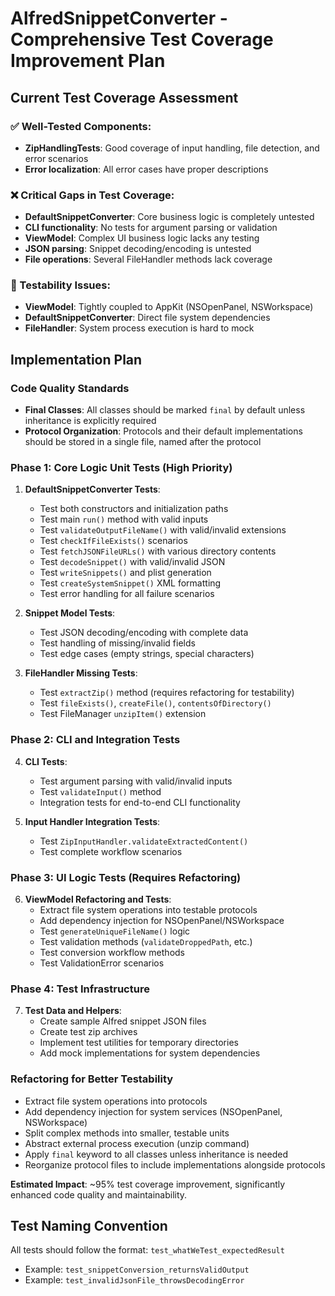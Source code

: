 # AlfredSnippetConverter - Comprehensive Test Coverage Improvement Plan

## Current Test Coverage Assessment

### ✅ Well-Tested Components:
- **ZipHandlingTests**: Good coverage of input handling, file detection, and error scenarios
- **Error localization**: All error cases have proper descriptions

### ❌ Critical Gaps in Test Coverage:
- **DefaultSnippetConverter**: Core business logic is completely untested
- **CLI functionality**: No tests for argument parsing or validation
- **ViewModel**: Complex UI business logic lacks any testing
- **JSON parsing**: Snippet decoding/encoding is untested
- **File operations**: Several FileHandler methods lack coverage

### 🔧 Testability Issues:
- **ViewModel**: Tightly coupled to AppKit (NSOpenPanel, NSWorkspace)
- **DefaultSnippetConverter**: Direct file system dependencies
- **FileHandler**: System process execution is hard to mock

## Implementation Plan

### Code Quality Standards
- **Final Classes**: All classes should be marked `final` by default unless inheritance is explicitly required
- **Protocol Organization**: Protocols and their default implementations should be stored in a single file, named after the protocol

### Phase 1: Core Logic Unit Tests (High Priority)
1. **DefaultSnippetConverter Tests**:
   - Test both constructors and initialization paths
   - Test main `run()` method with valid inputs
   - Test `validateOutputFileName()` with valid/invalid extensions
   - Test `checkIfFileExists()` scenarios
   - Test `fetchJSONFileURLs()` with various directory contents
   - Test `decodeSnippet()` with valid/invalid JSON
   - Test `writeSnippets()` and plist generation
   - Test `createSystemSnippet()` XML formatting
   - Test error handling for all failure scenarios

2. **Snippet Model Tests**:
   - Test JSON decoding/encoding with complete data
   - Test handling of missing/invalid fields
   - Test edge cases (empty strings, special characters)

3. **FileHandler Missing Tests**:
   - Test `extractZip()` method (requires refactoring for testability)
   - Test `fileExists()`, `createFile()`, `contentsOfDirectory()`
   - Test FileManager `unzipItem()` extension

### Phase 2: CLI and Integration Tests
4. **CLI Tests**:
   - Test argument parsing with valid/invalid inputs
   - Test `validateInput()` method
   - Integration tests for end-to-end CLI functionality

5. **Input Handler Integration Tests**:
   - Test `ZipInputHandler.validateExtractedContent()`
   - Test complete workflow scenarios

### Phase 3: UI Logic Tests (Requires Refactoring)
6. **ViewModel Refactoring and Tests**:
   - Extract file system operations into testable protocols
   - Add dependency injection for NSOpenPanel/NSWorkspace
   - Test `generateUniqueFileName()` logic
   - Test validation methods (`validateDroppedPath`, etc.)
   - Test conversion workflow methods
   - Test ValidationError scenarios

### Phase 4: Test Infrastructure
7. **Test Data and Helpers**:
   - Create sample Alfred snippet JSON files
   - Create test zip archives
   - Implement test utilities for temporary directories
   - Add mock implementations for system dependencies

### Refactoring for Better Testability
- Extract file system operations into protocols
- Add dependency injection for system services (NSOpenPanel, NSWorkspace)
- Split complex methods into smaller, testable units
- Abstract external process execution (unzip command)
- Apply `final` keyword to all classes unless inheritance is needed
- Reorganize protocol files to include implementations alongside protocols

**Estimated Impact**: ~95% test coverage improvement, significantly enhanced code quality and maintainability.

## Test Naming Convention
All tests should follow the format: `test_whatWeTest_expectedResult`
- Example: `test_snippetConversion_returnsValidOutput`
- Example: `test_invalidJsonFile_throwsDecodingError`